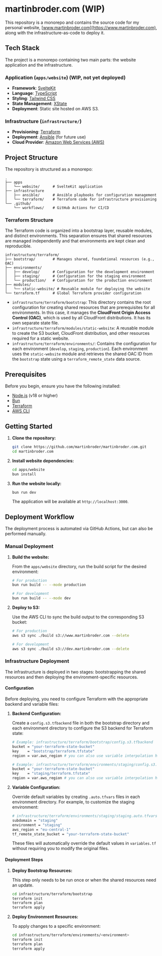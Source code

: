 # martinbroder.com (WIP)

This repository is a monorepo and contains the source code for my personal website, [www.martinbroder.com](https://www.martinbroder.com), along with the infrastructure-as-code to deploy it.

## Tech Stack

The project is a monorepo containing two main parts: the website application and the infrastructure.

### Application (`apps/website`) (WIP, not yet deployed)

*   **Framework**: [SvelteKit](https://kit.svelte.dev/)
*   **Language**: [TypeScript](https://www.typescriptlang.org/)
*   **Styling**: [Tailwind CSS](https://tailwindcss.com/)
*   **State Management**: [XState](https://xstate.js.org/)
*   **Deployment**: Static site hosted on AWS S3.

### Infrastructure (`infrastructure/`)

*   **Provisioning**: [Terraform](https://www.terraform.io/)
*   **Deployment**: [Ansible](https://www.ansible.com/) (for future use)
*   **Cloud Provider**: [Amazon Web Services (AWS)](https://aws.amazon.com/)

## Project Structure

The repository is structured as a monorepo:

```
.
├── apps
│   └── website/      # SvelteKit application
├── infrastructure
│   ├── ansible/      # Ansible playbooks for configuration management
│   └── terraform/    # Terraform code for infrastructure provisioning
└── .github/
    └── workflows/    # GitHub Actions for CI/CD
```

### Terraform Structure

The Terraform code is organized into a bootstrap layer, reusable modules, and distinct environments. This separation ensures that shared resources are managed independently and that environments are kept clean and reproducible.

```
infrastructure/terraform/
├── bootstrap/        # Manages shared, foundational resources (e.g., OAC)
├── environments/
│   ├── develop/      # Configuration for the development environment
│   ├── staging/      # Configuration for the staging environment
│   └── production/   # Configuration for the production environment
├── modules/
│   └── static-website/ # Reusable module for deploying the website
└── terraform.tf      # Global Terraform provider configuration
```

*   `infrastructure/terraform/bootstrap`: This directory contains the root configuration for creating shared resources that are prerequisites for all environments. In this case, it manages the **CloudFront Origin Access Control (OAC)**, which is used by all CloudFront distributions. It has its own separate state file.
*   `infrastructure/terraform/modules/static-website`: A reusable module to create the S3 bucket, CloudFront distribution, and other resources required for a static website.
*   `infrastructure/terraform/environments/`: Contains the configuration for each environment (`develop`, `staging`, `production`). Each environment uses the `static-website` module and retrieves the shared OAC ID from the `bootstrap` state using a `terraform_remote_state` data source.

## Prerequisites

Before you begin, ensure you have the following installed:

*   [Node.js](https://nodejs.org/) (v18 or higher)
*   [Bun](https://bun.sh/)
*   [Terraform](https://learn.hashicorp.com/tutorials/terraform/install-cli)
*   [AWS CLI](https://aws.amazon.com/cli/)

## Getting Started

1.  **Clone the repository:**

    ```bash
    git clone https://github.com/martinbroder/martinbroder.com.git
    cd martinbroder.com
    ```

2.  **Install website dependencies:**

    ```bash
    cd apps/website
    bun install
    ```

3.  **Run the website locally:**

    ```bash
    bun run dev
    ```

    The application will be available at `http://localhost:3000`.

## Deployment Workflow

The deployment process is automated via GitHub Actions, but can also be performed manually.

### Manual Deployment

1.  **Build the website:**

    From the `apps/website` directory, run the build script for the desired environment:

    ```bash
    # For production
    bun run build -- --mode production

    # For development
    bun run build -- --mode dev
    ```

2.  **Deploy to S3:**

    Use the AWS CLI to sync the build output to the corresponding S3 bucket:

    ```bash
    # For production
    aws s3 sync ./build s3://www.martinbroder.com --delete

    # For development
    aws s3 sync ./build s3://dev.martinbroder.com --delete
    ```

### Infrastructure Deployment

The infrastructure is deployed in two stages: bootstrapping the shared resources and then deploying the environment-specific resources.

#### Configuration

Before deploying, you need to configure Terraform with the appropriate backend and variable files:

1.  **Backend Configuration:**

    Create a `config.s3.tfbackend` file in both the bootstrap directory and each environment directory to configure the S3 backend for Terraform state:

    ```bash
    # Example: infrastructure/terraform/bootstrap/config.s3.tfbackend
    bucket = "your-terraform-state-bucket"
    key    = "bootstrap/terraform.tfstate"
    region = var.aws_region # you can also use variable interpolation here
    ```

    ```bash
    # Example: infrastructure/terraform/environments/staging/config.s3.tfbackend
    bucket = "your-terraform-state-bucket"
    key    = "staging/terraform.tfstate"
    region = var.aws_region # you can also use variable interpolation here
    ```

2.  **Variable Configuration:**

    Override default variables by creating `.auto.tfvars` files in each environment directory. For example, to customize the staging environment:

    ```bash
    # infrastructure/terraform/environments/staging/staging.auto.tfvars
    subdomain = "staging"
    environment = "staging"
    aws_region = "eu-central-1"
    tf_remote_state_bucket = "your-terraform-state-bucket"
    ```

    These files will automatically override the default values in `variables.tf` without requiring you to modify the original files.

#### Deployment Steps

1.  **Deploy Bootstrap Resources:**

    This step only needs to be run once or when the shared resources need an update.

    ```bash
    cd infrastructure/terraform/bootstrap
    terraform init
    terraform plan
    terraform apply
    ```

2.  **Deploy Environment Resources:**

    To apply changes to a specific environment:

    ```bash
    cd infrastructure/terraform/environments/<environment>
    terraform init
    terraform plan
    terraform apply
    ```
